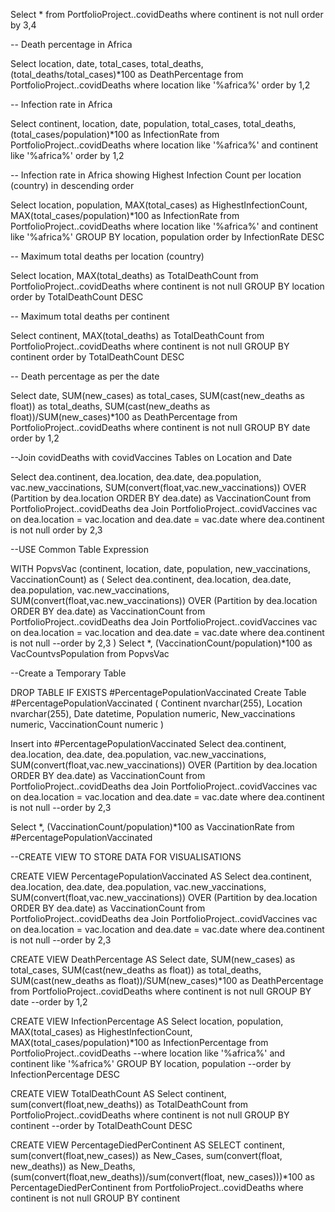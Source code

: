   Select *
  from PortfolioProject..covidDeaths
  where continent is not null
  order by 3,4

  -- Death percentage in Africa

  Select location, date, total_cases, total_deaths, (total_deaths/total_cases)*100 as DeathPercentage
  from PortfolioProject..covidDeaths
  where location like '%africa%'
  order by 1,2

  -- Infection rate in Africa

  Select continent, location, date, population, total_cases, total_deaths, (total_cases/population)*100 as InfectionRate
  from PortfolioProject..covidDeaths
  where location like '%africa%' and continent like '%africa%'
  order by 1,2
  
  -- Infection rate in Africa showing Highest Infection Count per location (country) in descending order

  Select location, population, MAX(total_cases) as HighestInfectionCount, MAX(total_cases/population)*100 as InfectionRate
  from PortfolioProject..covidDeaths
  where location like '%africa%' and continent like '%africa%'
  GROUP BY location, population
  order by InfectionRate DESC

  -- Maximum total deaths per location (country)

  Select location, MAX(total_deaths) as TotalDeathCount
  from PortfolioProject..covidDeaths
  where continent is not null
  GROUP BY location
  order by TotalDeathCount DESC

   -- Maximum total deaths per continent

  Select continent, MAX(total_deaths) as TotalDeathCount
  from PortfolioProject..covidDeaths
  where continent is not null 
  GROUP BY continent
  order by TotalDeathCount DESC

  -- Death percentage as per the date  

  Select date, SUM(new_cases) as total_cases, SUM(cast(new_deaths as float)) as total_deaths, 
  SUM(cast(new_deaths as float))/SUM(new_cases)*100 as DeathPercentage
  from PortfolioProject..covidDeaths
  where continent is not null 
  GROUP BY date
  order by 1,2 

  --Join covidDeaths with covidVaccines Tables on Location and Date
  
  Select dea.continent, dea.location, dea.date, dea.population, vac.new_vaccinations,
  SUM(convert(float,vac.new_vaccinations)) OVER (Partition by dea.location ORDER BY dea.date) as VaccinationCount
  from PortfolioProject..covidDeaths dea
  Join PortfolioProject..covidVaccines vac
  on dea.location = vac.location
  and dea.date = vac.date
  where dea.continent is not null
  order by 2,3


  --USE Common Table Expression

  WITH PopvsVac (continent, location, date, population, new_vaccinations, VaccinationCount)
  as
  (
  Select dea.continent, dea.location, dea.date, dea.population, vac.new_vaccinations,
  SUM(convert(float,vac.new_vaccinations)) OVER (Partition by dea.location ORDER BY dea.date) as VaccinationCount
  from PortfolioProject..covidDeaths dea
  Join PortfolioProject..covidVaccines vac
  on dea.location = vac.location
  and dea.date = vac.date
  where dea.continent is not null
  --order by 2,3
  )
  Select *, (VaccinationCount/population)*100 as VacCountvsPopulation
  from PopvsVac


  --Create a Temporary Table

  DROP TABLE IF EXISTS #PercentagePopulationVaccinated
  Create Table #PercentagePopulationVaccinated
  (
  Continent nvarchar(255),
  Location nvarchar(255),
  Date datetime,
  Population numeric, 
  New_vaccinations numeric, 
  VaccinationCount numeric
  )

  Insert into #PercentagePopulationVaccinated
  Select dea.continent, dea.location, dea.date, dea.population, vac.new_vaccinations,
  SUM(convert(float,vac.new_vaccinations)) OVER (Partition by dea.location ORDER BY dea.date) as VaccinationCount
  from PortfolioProject..covidDeaths dea
  Join PortfolioProject..covidVaccines vac
  on dea.location = vac.location
  and dea.date = vac.date
  where dea.continent is not null
  --order by 2,3

  Select *, (VaccinationCount/population)*100 as VaccinationRate
  from #PercentagePopulationVaccinated


  --CREATE VIEW TO STORE DATA FOR VISUALISATIONS 

  CREATE VIEW PercentagePopulationVaccinated AS
  Select dea.continent, dea.location, dea.date, dea.population, vac.new_vaccinations,
  SUM(convert(float,vac.new_vaccinations)) OVER (Partition by dea.location ORDER BY dea.date) as VaccinationCount
  from PortfolioProject..covidDeaths dea
  Join PortfolioProject..covidVaccines vac
  on dea.location = vac.location
  and dea.date = vac.date
  where dea.continent is not null
  --order by 2,3

   CREATE VIEW DeathPercentage AS
  Select date, SUM(new_cases) as total_cases, SUM(cast(new_deaths as float)) as total_deaths, 
  SUM(cast(new_deaths as float))/SUM(new_cases)*100 as DeathPercentage
  from PortfolioProject..covidDeaths
  where continent is not null 
  GROUP BY date
  --order by 1,2 
 
 CREATE VIEW InfectionPercentage AS
 Select location, population, MAX(total_cases) as HighestInfectionCount, MAX(total_cases/population)*100 as InfectionPercentage
  from PortfolioProject..covidDeaths
  --where location like '%africa%' and continent like '%africa%'
  GROUP BY location, population
  --order by InfectionPercentage DESC

  CREATE VIEW TotalDeathCount AS
  Select continent, sum(convert(float,new_deaths)) as TotalDeathCount
  from PortfolioProject..covidDeaths
  where continent is not null 
  GROUP BY continent
  --order by TotalDeathCount DESC

  CREATE VIEW PercentageDiedPerContinent AS
  SELECT continent, sum(convert(float,new_cases)) as New_Cases, sum(convert(float, new_deaths)) as New_Deaths, 
  (sum(convert(float,new_deaths))/sum(convert(float, new_cases)))*100 as PercentageDiedPerContinent
  from PortfolioProject..covidDeaths
  where continent is not null
  GROUP BY continent
